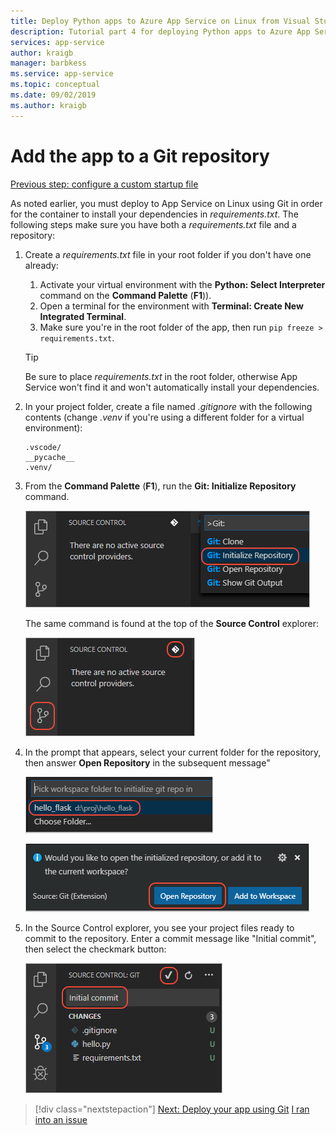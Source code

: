 ```yaml
---
title: Deploy Python apps to Azure App Service on Linux from Visual Studio Code
description: Tutorial part 4 for deploying Python apps to Azure App Service on Linux
services: app-service
author: kraigb
manager: barbkess
ms.service: app-service
ms.topic: conceptual
ms.date: 09/02/2019
ms.author: kraigb
---
```


# Add the app to a Git repository

[Previous step: configure a custom startup file](tutorial-deploy-app-service-on-linux-03.md)

As noted earlier, you must deploy to App Service on Linux using Git in order for the container to install your dependencies in *requirements.txt*. The following steps make sure you have both a *requirements.txt* file and a repository:

1. Create a *requirements.txt* file in your root folder if you don't have one already:

    1. Activate your virtual environment with the **Python: Select Interpreter** command on the **Command Palette** (**F1**)).
    1. Open a terminal for the environment with **Terminal: Create New Integrated Terminal**.
    1. Make sure you're in the root folder of the app, then run `pip freeze > requirements.txt`.

    > [!TIP]
    > Be sure to place *requirements.txt* in the root folder, otherwise App Service won't find it and won't automatically install your dependencies.

1. In your project folder, create a file named *.gitignore* with the following contents (change *.venv* if you're using a different folder for a virtual environment):

    ```gitignore
    .vscode/
    __pycache__
    .venv/
    ```

1. From the **Command Palette** (**F1**), run the **Git: Initialize Repository** command.

    ![Initialize repository command in the Command Palette](media/deploy-azure/source-control-initialize-repository-command.png)

    The same command is found at the top of the **Source Control** explorer:

    ![Initialize repository command in the Source Control explorer](media/deploy-azure/source-control-initialize-repository-button.png)

1. In the prompt that appears, select your current folder for the repository, then answer **Open Repository** in the subsequent message"

    ![Selecting a repository folder](media/deploy-azure/source-control-select-folder.png)

    ![Opening the repository after initialization](media/deploy-azure/source-control-open-repository.png)

1. In the Source Control explorer, you see your project files ready to commit to the repository. Enter a commit message like "Initial commit", then select the checkmark button:

    ![Commit the app code to source control](media/deploy-azure/source-control-commit.png)

> [!div class="nextstepaction"]
> [Next: Deploy your app using Git](tutorial-deploy-app-service-on-linux-05.md) [I ran into an issue](https://www.research.net/r/PWZWZ52?tutorial=vscode-appservice-python&step=04-add-to-git)
